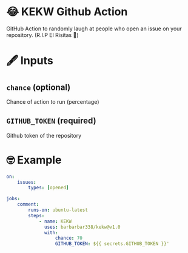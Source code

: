 # 😂 KEKW Github Action

GitHub Action to randomly laugh at people who open an issue on your repository. (R.I.P El Risitas 🥲)

# 🖋️ Inputs

## `chance` (optional)

Chance of action to run (percentage)

## `GITHUB_TOKEN` (required)

Github token of the repository

# 🤓 Example

```yml
on:
    issues:
        types: [opened]

jobs:
    comment:
        runs-on: ubuntu-latest
        steps:
            - name: KEKW
              uses: barbarbar338/kekw@v1.0
              with:
                  chance: 70
                  GITHUB_TOKEN: ${{ secrets.GITHUB_TOKEN }}'
```
